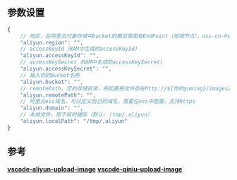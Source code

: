 ## 参数设置
```js
{
    // 地区，在阿里云对象存储中bucket的概览里面有EndPoint（地域节点），oss-cn-hongkong.aliyuncs.com中的oss-cn-hongkong就是region
    "aliyun.region": "",    
    // accessKeyId（RAM中生成的accessKeyId）
    "aliyun.accessKeyId": "",
    // accessKeySecret（RAM中生成的accessKeySecret）
    "aliyun.accessKeySecret": "",
    // 输入你的bucket名称
    "aliyun.bucket": "",
    // remotePath，您的存储目录，例如要把文件存在http://${你的yuming}/images/png，则这里填写images/png）
    "aliyun.remotePath": "",
    // 阿里云oss域名，可以定义自己的域名，需要在oss中配置，支持https
    "aliyun.domain": "",
    // 本地文件，用于临时缓存（默认: /tmp/.aliyun）
    "aliyun.localPath": "/tmp/.aliyun"
}
```

## 参考

**[vscode-aliyun-upload-image](https://github.com/dengchengmi/vscode-aliyun-upload-image)**
**[vscode-qiniu-upload-image](https://github.com/yscoder/vscode-qiniu-upload-image)**
